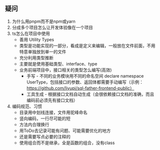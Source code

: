 ## 疑问
1. 为什么用pnpm而不是npm或yarn
2. 分成多个项目怎么让开发体验像在一个项目
3. ts怎么在项目中使用
   - 善用 Utility Types
   - 类型是功能实现的一部分，看成是定义来编辑，一般放在文件前面，不用特意单独放到单一的文件
   - 充分利用类型推断
   - 主要就是使用基础类型、interface、type
   - 业务前端项目中，接口相关的类型怎么编写(高效)
     - 手写 - 不同的业务模块用不同的命名空间 declare namespace UserType，包括接口的参数、返回体都需要手动编写（示例：https://github.com/liyupi/sql-father-frontend-public）
     - 工具生成 - 根据接口文档自动生成（会很依赖接口文档的准确，而且编码前必须先有接口文档）
4. 编码规范、习惯
   - 目录用中划线连接，文件用驼峰命名
   - 竖向编码，一行尽可能的短
   - 方法内合理换行
   - 用ToDo去记录可能有问题、可能需要优化的地方
   - 还是需要写点必要的注释的
   - 使用组合而不是继承，全是函数的组合，没有class
